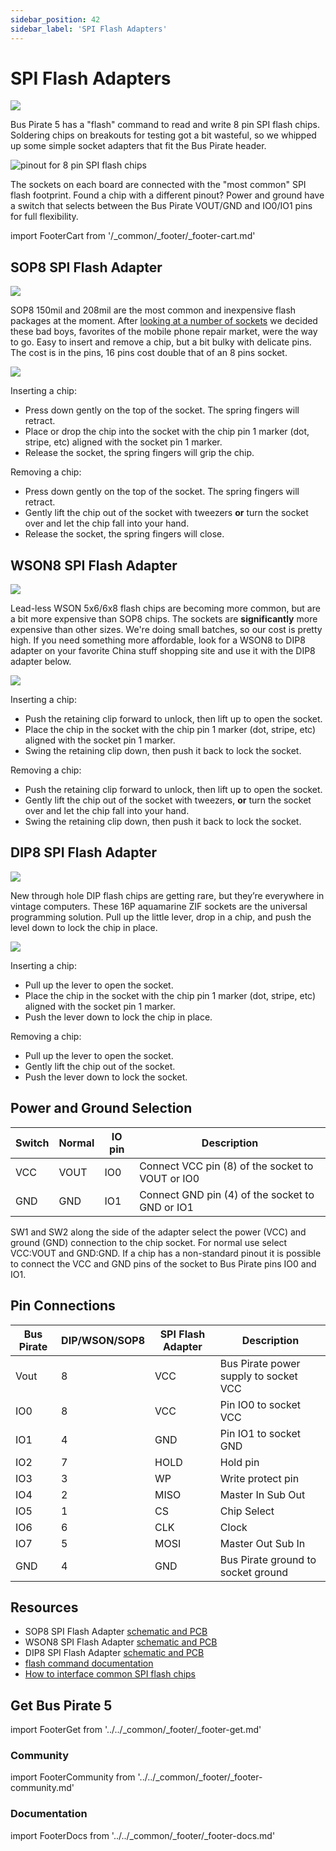 ```yaml
---
sidebar_position: 42
sidebar_label: 'SPI Flash Adapters'
---
```


# SPI Flash Adapters

![](./img/flash-adapter-all.jpg)   

Bus Pirate 5 has a "flash" command to read and write 8 pin SPI flash chips. Soldering chips on breakouts for testing got a bit wasteful, so we whipped up some simple socket adapters that fit the Bus Pirate header.

![pinout for 8 pin SPI flash chips](./img/spi-flash-pinout.png)

The sockets on each board are connected with the "most common" SPI flash footprint. Found a chip with a different pinout? Power and ground have a switch that selects between the Bus Pirate VOUT/GND and IO0/IO1 pins for full flexibility.

import FooterCart from '/_common/_footer/_footer-cart.md'

<FooterCart/>

## SOP8 SPI Flash Adapter

![](./img/flash-sop8.jpg)

SOP8 150mil and 208mil are the most common and inexpensive flash packages at the moment. After [looking at a number of sockets](https://forum.buspirate.com/t/spi-flash-adapter-socket-reviews/400?u=ian) we decided these bad boys, favorites of the mobile phone repair market, were the way to go. Easy to insert and remove a chip, but a bit bulky with delicate pins. The cost is in the pins, 16 pins cost double that of an 8 pins socket.

![](./img/sop8-use.jpg)

Inserting a chip:
- Press down gently on the top of the socket. The spring fingers will retract.
- Place or drop the chip into the socket with the chip pin 1 marker (dot, stripe, etc) aligned with the socket pin 1 marker.
- Release the socket, the spring fingers will grip the chip.

Removing a chip:
- Press down gently on the top of the socket. The spring fingers will retract.
- Gently lift the chip out of the socket with tweezers **or** turn the socket over and let the chip fall into your hand.
- Release the socket, the spring fingers will close.

## WSON8 SPI Flash Adapter

![](./img/flash-wson8.jpg)

Lead-less WSON 5x6/6x8 flash chips are becoming more common, but are a bit more expensive than SOP8 chips. The sockets are **significantly** more expensive than other sizes. We're doing small batches, so our cost is pretty high. If you need something more affordable, look for a WSON8 to DIP8 adapter on your favorite China stuff shopping site and use it with the DIP8 adapter below.

![](./img/wson-use.jpg)

Inserting a chip:
- Push the retaining clip forward to unlock, then lift up to open the socket.
- Place the chip in the socket with the chip pin 1 marker (dot, stripe, etc) aligned with the socket pin 1 marker.
- Swing the retaining clip down, then push it back to lock the socket.

Removing a chip:
- Push the retaining clip forward to unlock, then lift up to open the socket.
- Gently lift the chip out of the socket with tweezers, **or** turn the socket over and let the chip fall into your hand.
- Swing the retaining clip down, then push it back to lock the socket.

## DIP8 SPI Flash Adapter

![](./img/flash-dip8.jpg)

New through hole DIP flash chips are getting rare, but they’re everywhere in vintage computers. These 16P aquamarine ZIF sockets are the universal programming solution. Pull up the little lever, drop in a chip, and push the level down to lock the chip in place. 

![](./img/dip8-use.jpg)

Inserting a chip:
- Pull up the lever to open the socket.
- Place the chip in the socket with the chip pin 1 marker (dot, stripe, etc) aligned with the socket pin 1 marker.
- Push the lever down to lock the chip in place.

Removing a chip:
- Pull up the lever to open the socket.
- Gently lift the chip out of the socket.
- Push the lever down to lock the socket.

## Power and Ground Selection

| Switch | Normal | IO pin | Description |
|--------|-----|-----|-------------|
| VCC   | VOUT | IO0 | Connect VCC pin (8) of the socket to VOUT or IO0|
| GND   | GND | IO1 | Connect GND pin (4) of the socket to GND or IO1|


SW1 and SW2 along the side of the adapter select the power (VCC) and ground (GND) connection to the chip socket. For normal use select VCC:VOUT and GND:GND. If a chip has a non-standard pinout it is possible to connect the VCC and GND pins of the socket to Bus Pirate pins IO0 and IO1. 

## Pin Connections

|Bus Pirate|DIP/WSON/SOP8|SPI Flash Adapter|Description|
|-|-|-|-|
|Vout|8|VCC|Bus Pirate power supply to socket VCC|
|IO0|8|VCC| Pin IO0 to socket VCC|
|IO1|4| GND| Pin IO1 to socket GND|
|IO2|7| HOLD| Hold pin|
|IO3|3| WP| Write protect pin|
|IO4|2| MISO| Master In Sub Out|
|IO5|1|CS|Chip Select|
|IO6|6|CLK|Clock|
|IO7|5| MOSI|Master Out Sub In|
|GND|4|GND|Bus Pirate ground to socket ground|


## Resources

- SOP8 SPI Flash Adapter [schematic and PCB](https://github.com/DangerousPrototypes/BusPirate5-hardware/tree/main/flash-sop-rev3)
- WSON8 SPI Flash Adapter [schematic and PCB](https://github.com/DangerousPrototypes/BusPirate5-hardware/tree/main/flash-wson-rev3)
- DIP8 SPI Flash Adapter [schematic and PCB](https://github.com/DangerousPrototypes/BusPirate5-hardware/tree/main/flash-dip-rev3)
- [flash command documentation](command-reference/spi-protocol#flash)
- [How to interface common SPI flash chips](devices/spi-flash-chips)

## Get Bus Pirate 5
import FooterGet from '../../_common/_footer/_footer-get.md'

<FooterGet/>

### Community
import FooterCommunity from '../../_common/_footer/_footer-community.md'

<FooterCommunity/>

### Documentation
import FooterDocs from '../../_common/_footer/_footer-docs.md' 

<FooterDocs/>




